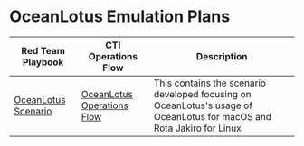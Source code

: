 # OceanLotus Emulation Plans

| Red Team Playbook | CTI Operations Flow | Description |
| ------- | ----------- | ----------- | 
| [OceanLotus Scenario](./OceanLotus_Scenario.md) | [OceanLotus Operations Flow](../Operations_Flow/Operations_Flow.md) | This contains the scenario developed focusing on OceanLotus's usage of OceanLotus for macOS and Rota Jakiro for Linux |
